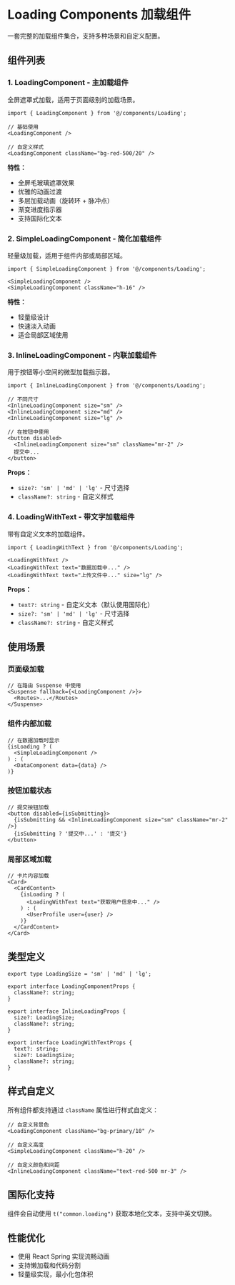 # Loading Components 加载组件

一套完整的加载组件集合，支持多种场景和自定义配置。

## 组件列表

### 1. LoadingComponent - 主加载组件

全屏遮罩式加载，适用于页面级别的加载场景。

```tsx
import { LoadingComponent } from '@/components/Loading';

// 基础使用
<LoadingComponent />

// 自定义样式
<LoadingComponent className="bg-red-500/20" />
```

**特性：**
- 全屏毛玻璃遮罩效果
- 优雅的动画过渡
- 多层加载动画（旋转环 + 脉冲点）
- 渐变进度指示器
- 支持国际化文本

### 2. SimpleLoadingComponent - 简化加载组件

轻量级加载，适用于组件内部或局部区域。

```tsx
import { SimpleLoadingComponent } from '@/components/Loading';

<SimpleLoadingComponent />
<SimpleLoadingComponent className="h-16" />
```

**特性：**
- 轻量级设计
- 快速淡入动画
- 适合局部区域使用

### 3. InlineLoadingComponent - 内联加载组件

用于按钮等小空间的微型加载指示器。

```tsx
import { InlineLoadingComponent } from '@/components/Loading';

// 不同尺寸
<InlineLoadingComponent size="sm" />
<InlineLoadingComponent size="md" />
<InlineLoadingComponent size="lg" />

// 在按钮中使用
<button disabled>
  <InlineLoadingComponent size="sm" className="mr-2" />
  提交中...
</button>
```

**Props：**
- `size?: 'sm' | 'md' | 'lg'` - 尺寸选择
- `className?: string` - 自定义样式

### 4. LoadingWithText - 带文字加载组件

带有自定义文本的加载组件。

```tsx
import { LoadingWithText } from '@/components/Loading';

<LoadingWithText />
<LoadingWithText text="数据加载中..." />
<LoadingWithText text="上传文件中..." size="lg" />
```

**Props：**
- `text?: string` - 自定义文本（默认使用国际化）
- `size?: 'sm' | 'md' | 'lg'` - 尺寸选择
- `className?: string` - 自定义样式

## 使用场景

### 页面级加载
```tsx
// 在路由 Suspense 中使用
<Suspense fallback={<LoadingComponent />}>
  <Routes>...</Routes>
</Suspense>
```

### 组件内部加载
```tsx
// 在数据加载时显示
{isLoading ? (
  <SimpleLoadingComponent />
) : (
  <DataComponent data={data} />
)}
```

### 按钮加载状态
```tsx
// 提交按钮加载
<button disabled={isSubmitting}>
  {isSubmitting && <InlineLoadingComponent size="sm" className="mr-2" />}
  {isSubmitting ? '提交中...' : '提交'}
</button>
```

### 局部区域加载
```tsx
// 卡片内容加载
<Card>
  <CardContent>
    {isLoading ? (
      <LoadingWithText text="获取用户信息中..." />
    ) : (
      <UserProfile user={user} />
    )}
  </CardContent>
</Card>
```

## 类型定义

```tsx
export type LoadingSize = 'sm' | 'md' | 'lg';

export interface LoadingComponentProps {
  className?: string;
}

export interface InlineLoadingProps {
  size?: LoadingSize;
  className?: string;
}

export interface LoadingWithTextProps {
  text?: string;
  size?: LoadingSize;
  className?: string;
}
```

## 样式自定义

所有组件都支持通过 `className` 属性进行样式自定义：

```tsx
// 自定义背景色
<LoadingComponent className="bg-primary/10" />

// 自定义高度
<SimpleLoadingComponent className="h-20" />

// 自定义颜色和间距
<InlineLoadingComponent className="text-red-500 mr-3" />
```

## 国际化支持

组件会自动使用 `t("common.loading")` 获取本地化文本，支持中英文切换。

## 性能优化

- 使用 React Spring 实现流畅动画
- 支持懒加载和代码分割
- 轻量级实现，最小化包体积 